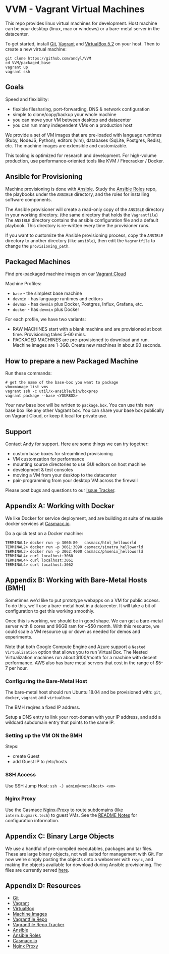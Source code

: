 # VVM - Vagrant Virtual Machines

This repo provides linux virtual machines for development.  Host machine can be
your desktop (linux, mac or windows) or a bare-metal server in the datacenter.

To get started, install [Git][git], [Vagrant][vgr] and [VirtualBox 5.2][box] on
your host.  Then to create a new virtual machine:

    git clone https://github.com/andyl/VVM
    cd VVM/packaged_base
    vagrant up
    vagrant ssh 

## Goals

Speed and flexibility:
- flexible filesharing, port-forwarding, DNS & network configuration
- simple to clone/copy/backup your whole machine
- you can move your VM between desktop and datacenter
- you can run many independent VMs on a production host

We provide a set of VM images that are pre-loaded with language runtimes
(Ruby, NodeJS, Python), editors (vim), databases (SqLite, Postgres, Redis),
etc.  The machine images are extensible and customizable.

This tooling is optimized for research and development.  For high-volume
production, use performance-oriented tools like KVM / Firecracker / Docker.

## Ansible for Provisioning

Machine provisioning is done with [Ansible][ans].  Study the [Ansible
Roles][anx] repo, the playbooks under the `ANSIBLE` directory, and the roles
for installing software components.

The Ansible provisioner will create a read-only copy of the `ANSIBLE` directory
in your working directory.  (the same directory that holds the `Vagrantfile`)
The `ANSIBLE` directory contains the ansible configuration file and a default
playbook.  This directory is re-written every time the provisioner runs.  

If you want to customize the Ansible provisioning process, copy the `ANSIBLE`
directory to another directory (like `ansible`), then edit the `Vagrantfile` to
change the `provisioning_path`.

## Packaged Machines

Find pre-packaged machine images on our [Vagrant Cloud][vgc]

Machine Profiles:
- `base` - the simplest base machine
- `devmin` - has language runtimes and editors
- `devmax` - has `devmin` plus Docker, Postgres, Influx, Grafana, etc.
- `docker` - has `devmin` plus Docker

For each profile, we have two variants:
- RAW MACHINES start with a blank machine and are provisioned at boot time.
  Provisioning takes 5-60 mins. 
- PACKAGED MACHINES are pre-provisioned to download and run.  Machine images
  are 1-3GB.  Create new machines in about 90 seconds.

## How to prepare a new Packaged Machine

Run these commands:

    # get the name of the base-box you want to package
    vboxmanage list vms
    vagrant ssh -c util/x-ansible/bin/boxprep
    vagrant package --base <YOURBOX>

Your new base box will be written to `package.box`.  You can use this new base
box like any other Vagrant box.  You can share your base box publically on
Vagrant Cloud, or keep it local for private use.

## Support

Contact Andy for support.  Here are some things we can try together:
- custom base boxes for streamlined provisioning
- VM customzation for performance
- mounting source directories to use GUI editors on host machine
- development & test consoles
- moving a VM from your desktop to the datacenter
- pair-programming from your desktop VM across the firewall

Please post bugs and questions to our [Issue Tracker][vvt].

## Appendix A: Working with Docker

We like Docker for service deployment, and are building at suite of reusable
docker services at [Casmacc.io][csm].

Do a quick test on a Docker machine:

    TERMINAL1> docker run -p 3060:80   casmacc/html_helloworld
    TERMINAL2> docker run -p 3061:3090 casmacc/sinatra_helloworld
    TERMINAL3> docker run -p 3062:4000 casmacc/phoenix_helloworld
    TERMINAL4> curl localhost:3060
    TERMINAL4> curl localhost:3061
    TERMINAL4> curl localhost:3062

## Appendix B: Working with Bare-Metal Hosts (BMH)

Sometimes we'd like to put prototype webapps on a VM for public access.  To do
this, we'll use a bare-metal host in a datacenter.  It will take a bit of
configuration to get this working smoothly.

Once this is working, we should be in good shape.  We can get a bare-metal
server with 8 cores and 96GB ram for ~$50 month.  With this resource, we could
scale a VM resource up or down as needed for demos and experiments.

Note that both Google Compute Engine and Azure support a `Nested
Virtualization` option that allows you to run Virtual Box.  The Nested
Virtualization machines run about $100/month for a machine with decent
performance.  AWS also has bare metal servers that cost in the range of $5-7
per hour.

### Configuring the Bare-Metal Host

The bare-metal host should run Ubuntu 18.04 and be provisioned with: `git`,
`docker`, `vagrant` and `virtualbox`.  

The BMH reqires a fixed IP address.

Setup a DNS entry to link your root-doman with your IP address, and add a
wildcard subdomain entry that points to the same IP.

### Setting up the VM ON the BMH

Steps:
- create Guest
- add Guest IP to /etc/hosts

### SSH Access

Use SSH Jump Host: `ssh -J admin@<metalhost> <vm>`

### Nginx Proxy

Use the Casmacc [Nginx-Proxy][ngp] to route subdomains (like
`intern.bugmark.tech`) to guest VMs.  See the [README
Notes](https://github.com/casmacc/nginx_proxy#proxy-to-a-vm-guest) for
configuration information.

## Appendix C: Binary Large Objects

We use a handful of pre-compiled executables, packages and tar files.  These
are large binary objects, not well suited for management with Git.  For now
we're simply posting the objects onto a webserver with `rsync`, and making the
objects available for download during Ansible provisioning.  The files are
currently served [here](http://bugmark.tech:8080/cblob).

## Appendix D: Resources

- [Git][git]
- [Vagrant][vgr]
- [VirtualBox][box]
- [Machine Images][vgc]
- [Vagrantfile Repo][vvr]
- [Vagrantfile Repo Tracker][vvt]
- [Ansible][ans]
- [Ansible Roles][anx]
- [Casmacc.io][csm]
- [Nginx Proxy][ngp]

[git]: https://git-scm.com
[vvr]: https://github.com/andyl/VVM
[vvt]: https://github.com/andyl/VVM/issues
[ans]: https://www.ansible.com/
[anx]: https://github.com/andyl/x-ansible 
[vgr]: https://vagrantup.com
[vgc]: https://app.vagrantup.com/bugmark
[box]: https://www.virtualbox.org
[csm]: https://casmacc.io
[ngp]: https://github.com/casmacc/nginx_proxy
[ngi]: https://github.com/andyl/VVM/issues/5
